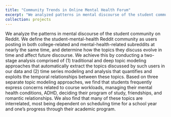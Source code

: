 ```yaml
---
title: "Community Trends in Online Mental Health Forum"
excerpt: "We analyzed patterns in mental discourse of the student community in Reddit. We performed topic modeling and time series modeling and analysis that quantifies relationships between the qualitative topics. [Link to paper](https://drive.google.com/file/d/1kvblhM9Va7gG3Y1IFgrw00ocZ7hKVH63/view) <br/><img src='Screenshot 2022-10-15 at 7.17.12 PM.png' width='500'>"
collection: projects
---
```


We analyze the patterns in mental discourse of the student community on Reddit. We define the student-mental-health Reddit community as users posting in both college-related and mental-health-related subreddits at nearly the same time, and determine how the topics they discuss evolve in time and affect future discourse. We achieve this by conducting a two-stage analysis comprised of (1) traditional and deep topic modeling approaches that automatically extract the topics discussed by such users in our data and (2) time series modeling and analysis that quantifies and exploits the temporal relationships between these topics. Based on three separate topic modeling approaches, we find that students frequently express concerns related to course workloads, managing their mental health conditions, ADHD, deciding their program of study, friendships, and romantic relationships. We also find that many of these topics are interrelated, most being dependent on scheduling time for a school year and one’s progress through their academic program.
